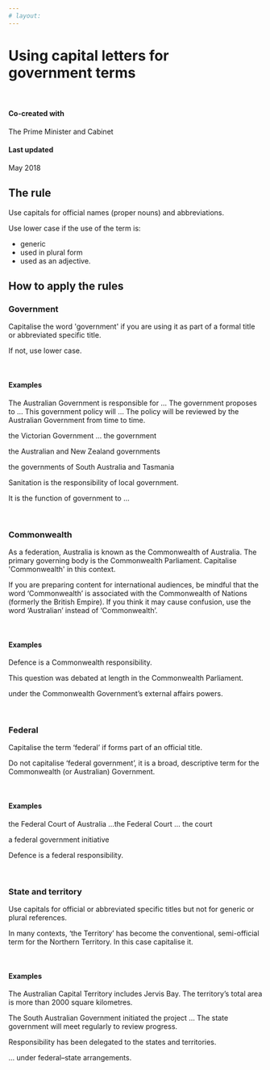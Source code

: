 ```yaml
---
# layout: 
---
```


# Using capital letters for <br/>government terms

<br>
<article class="sm-basic-breakoutbox --attribution">
    <div class="col-md-12">
        <h4>Co-created with</h4>
        <p>The Prime Minister and Cabinet</p>
        <h4>Last updated</h4>
        <p>May 2018</p>
    </div>
</article>

## The rule

Use capitals for official names (proper nouns) and abbreviations.

Use lower case if the use of the term is:
- generic
- used in plural form 
- used as an adjective.

## How to apply the rules

### Government 

Capitalise the word 'government' if you are using it as part of a formal title or abbreviated specific title.  

If not, use lower case.

<br>
<article class="sm-basic-example">
<h4>Examples</h4>
<p>The Australian Government is responsible for … The government proposes to … This government policy will … The policy will be reviewed by the Australian Government from time to time.</p>

<p>the Victorian Government … the government</p>

<p>the Australian and New Zealand governments</p>

<p>the governments of South Australia and Tasmania</p>

<p>Sanitation is the responsibility of local government.</p>

<p>It is the function of government to …</p>
</article>

<br/>

### Commonwealth

As a federation, Australia is known as the Commonwealth of Australia. The primary governing body is the Commonwealth Parliament. Capitalise 'Commonwealth' in this context.

If you are preparing content for  international audiences, be mindful that the word ‘Commonwealth’ is associated with the Commonwealth of Nations (formerly the British Empire). If you think it may cause confusion, use the word ‘Australian’ instead of ‘Commonwealth’.

<br>
<article class="sm-basic-example">
<h4>Examples</h4>
<p>Defence is a Commonwealth responsibility.</p>

<p>This question was debated at length in the Commonwealth Parliament.</p>

<p>under the Commonwealth Government’s external affairs powers.</p>
</article>

<br/>

### Federal

Capitalise the term ‘federal’ if forms part of an official title.

Do not capitalise ‘federal government’, it is a broad, descriptive term for the Commonwealth (or Australian) Government.

<br>
<article class="sm-basic-example">
<h4>Examples</h4>
<p>the Federal Court of Australia …the Federal Court … the court</p>

<p>a federal government initiative</p>

<p>Defence is a federal responsibility.</p>
</article>

<br/>

### State and territory

Use capitals for official or abbreviated specific titles but not for generic or plural references. 

In many contexts, ‘the Territory’ has become the conventional, semi-official term for the Northern Territory. In this case capitalise it.

<br>
<article class="sm-basic-example">
<h4>Examples</h4>
<p>The Australian Capital Territory includes Jervis Bay. The territory’s total area is more than 2000 square kilometres.</p>

<p>The South Australian Government initiated the project … The state government will meet regularly to review progress.</p>

<p>Responsibility has been delegated to the states and territories.</p>

<p>… under federal–state arrangements.</p>
</article>
